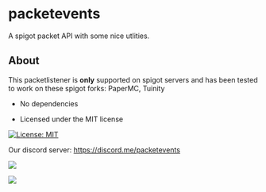 # packetevents 

A spigot packet API with some nice utlities.

## About

This packetlistener is **only** supported on spigot servers and has been tested to work on these spigot forks: PaperMC, Tuinity

* No dependencies

* Licensed under the MIT license

[![License: MIT](https://img.shields.io/badge/License-MIT-yellow.svg)](https://opensource.org/licenses/MIT)

Our discord server: https://discord.me/packetevents

[![](https://jitpack.io/v/retrooper/packetevents.svg)](https://jitpack.io/#retrooper/packetevents)

[![](https://jitci.com/gh/retrooper/packetevents/svg)](https://jitci.com/gh/retrooper/packetevents)

